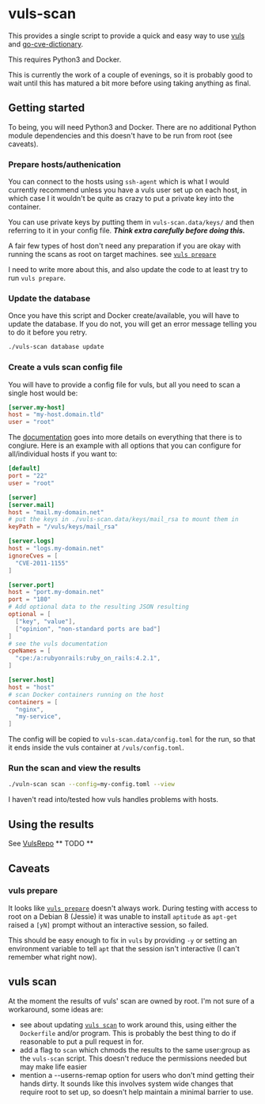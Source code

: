 # vuls-scan

This provides a single script to provide a quick and easy way to use
[vuls](https://hub.docker.com/r/vuls/vuls/) and
[go-cve-dictionary](https://hub.docker.com/r/vuls/go-cve-dictionary/).

This requires Python3 and Docker.

This is currently the work of a couple of evenings, so it is probably good to
wait until this has matured a bit more before using taking anything as final.

## Getting started
To being, you will need Python3 and Docker. There are no additional Python
module dependencies and this doesn't have to be run from root (see caveats).

### Prepare hosts/authenication
You can connect to the hosts using `ssh-agent` which is what I would currently recommend unless you have a vuls user set up on each host, in which case I it
wouldn't be quite as crazy to put a private key into the container.

You can use private keys by putting them in `vuls-scan.data/keys/` and then referring to it in your config file. ***Think extra carefully before doing
this.***

A fair few types of host don't need any preparation if you are okay with running
the scans as root on target machines.  see [`vuls prepare`](https://github.com/future-architect/vuls#usage-prepare)

I need to write more about this, and also update the code to at least try to
run `vuls prepare`.

### Update the database
Once you have this script and Docker create/available, you will have to update
the database. If you do not, you will get an error message telling you to do it
before you retry.
```bash
./vuls-scan database update
```

### Create a vuls scan config file
You will have to provide a config file for vuls, but all you need to scan a single host would be:
```toml
[server.my-host]
host = "my-host.domain.tld"
user = "root"
```

The [documentation](https://github.com/future-architect/vuls#configuration)
goes into more details on everything that there is to congiure. Here is an
example with all options that you can configure for all/individual hosts if
you want to:
```toml
[default]
port = "22"
user = "root"

[server]
[server.mail]
host = "mail.my-domain.net"
# put the keys in ./vuls-scan.data/keys/mail_rsa to mount them in
keyPath = "/vuls/keys/mail_rsa"

[server.logs]
host = "logs.my-domain.net"
ignoreCves = [
  "CVE-2011-1155"
]

[server.port]
host = "port.my-domain.net"
port = "180"
# Add optional data to the resulting JSON resulting
optional = [
  ["key", "value"],
  ["opinion", "non-standard ports are bad"]
]
# see the vuls documentation
cpeNames = [
  "cpe:/a:rubyonrails:ruby_on_rails:4.2.1",
]

[server.host]
host = "host"
# scan Docker containers running on the host
containers = [
  "nginx",
  "my-service",
]
```
The config will be copied to `vuls-scan.data/config.toml` for the run, so that
it ends inside the vuls container at `/vuls/config.toml`.

### Run the scan and view the results
```bash
./vuln-scan scan --config=my-config.toml --view
```
I haven't read into/tested how vuls handles problems with hosts.

## Using the results
See [VulsRepo](https://github.com/usiusi360/vulsrepo)
** TODO **

## Caveats

### vuls prepare
It looks like [`vuls prepare`](https://github.com/future-architect/vuls#usage-prepare)
doesn't always work. During testing with access to root on a Debian 8 (Jessie)
it was unable to install `aptitude` as `apt-get` raised a `[yN]` prompt without
an interactive session, so failed.

This should be easy enough to fix in `vuls`
by providing `-y` or setting an environment variable to tell `apt` that the
session isn't interactive (I can't remember what right now).

## vuls scan
At the moment the results of vuls' scan are owned by root. I'm not sure of a
workaround, some ideas are:
 * see about updating [`vuls scan`](https://github.com/future-architect/vuls#usage-scan)
  to work around this, using either the `Dockerfile` and/or program. This is probably the best thing to do if reasonable to put a pull request in for.
 * add a flag to `scan` which chmods the results to the same user:group as the
  `vuls-scan` script. This doesn't reduce the permissions needed but may make
  life easier
 * mention a --userns-remap option for users who don't mind getting their hands
  dirty. It sounds like this involves system wide changes that require root to
  set up, so doesn't help maintain a minimal barrier to use.
